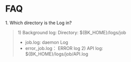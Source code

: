  # FAQ 

 1\. Which directory is the Log in? 

 > 1\) Background log: Directory: \${BK_HOME}/logs/job 
 > 
 >    - job.log: daemon Log 
 >    - error_job.log： ERROR log 
 > 2\) API log: \${BK_HOME}/logs/job/API.log 